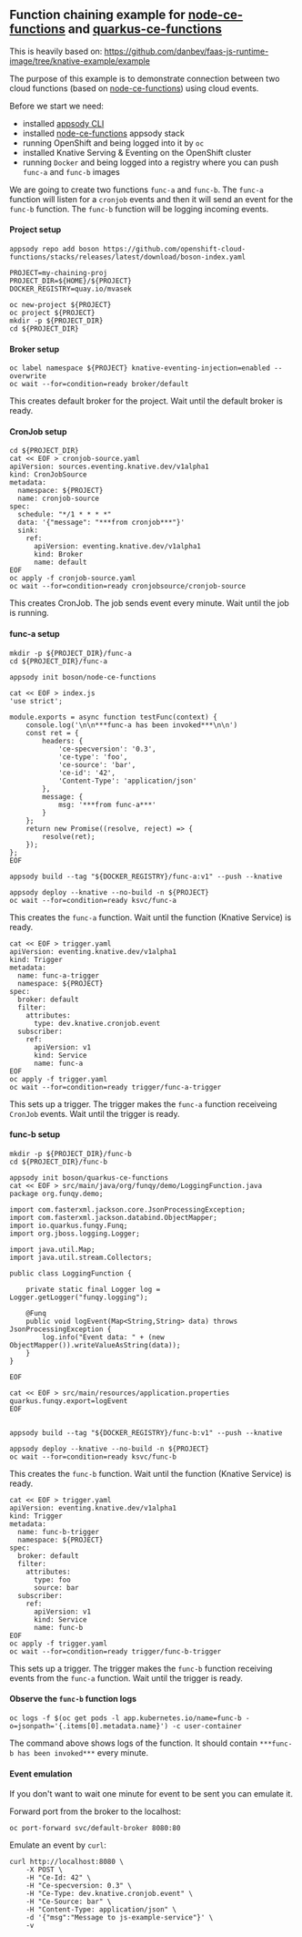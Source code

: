## Function chaining example for [node-ce-functions](https://github.com/openshift-cloud-functions/node-ce-functions) and [quarkus-ce-functions](https://github.com/openshift-cloud-functions/quarkus-ce-functions)

This is heavily based on: https://github.com/danbev/faas-js-runtime-image/tree/knative-example/example

The purpose of this example is to demonstrate connection between two cloud functions (based on [node-ce-functions](https://github.com/openshift-cloud-functions/node-ce-functions))  using cloud events.

Before we start we need:
* installed [appsody CLI](https://appsody.dev/)
* installed [node-ce-functions](https://github.com/openshift-cloud-functions/node-ce-functions) appsody stack
* running OpenShift and being logged into it by `oc`
* installed Knative Serving & Eventing on the OpenShift cluster
* running `Docker` and being logged into a registry where you can push `func-a` and `func-b` images 

We are going to create two functions `func-a` and `func-b`. The `func-a` function will listen for a `cronjob` events and then it will send an event for the `func-b` function. The `func-b` function will be logging incoming events.

#### Project setup

```shell
appsody repo add boson https://github.com/openshift-cloud-functions/stacks/releases/latest/download/boson-index.yaml

PROJECT=my-chaining-proj
PROJECT_DIR=${HOME}/${PROJECT}
DOCKER_REGISTRY=quay.io/mvasek

oc new-project ${PROJECT}
oc project ${PROJECT}
mkdir -p ${PROJECT_DIR}
cd ${PROJECT_DIR}
```

#### Broker setup

```shell
oc label namespace ${PROJECT} knative-eventing-injection=enabled --overwrite
oc wait --for=condition=ready broker/default
```
This creates default broker for the project.
Wait until the default broker is ready.

#### CronJob setup
```shell
cd ${PROJECT_DIR}
cat << EOF > cronjob-source.yaml
apiVersion: sources.eventing.knative.dev/v1alpha1
kind: CronJobSource
metadata:
  namespace: ${PROJECT}
  name: cronjob-source
spec:
  schedule: "*/1 * * * *"
  data: '{"message": "***from cronjob***"}'
  sink:
    ref:
      apiVersion: eventing.knative.dev/v1alpha1
      kind: Broker
      name: default
EOF
oc apply -f cronjob-source.yaml
oc wait --for=condition=ready cronjobsource/cronjob-source
```
This creates CronJob. The job sends event every minute.
Wait until the job is running.

#### func-a setup
```shell
mkdir -p ${PROJECT_DIR}/func-a
cd ${PROJECT_DIR}/func-a

appsody init boson/node-ce-functions

cat << EOF > index.js
'use strict';

module.exports = async function testFunc(context) {
    console.log('\n\n***func-a has been invoked***\n\n')
    const ret = {
        headers: {
            'ce-specversion': '0.3',
            'ce-type': 'foo',
            'ce-source': 'bar',
            'ce-id': '42',
            'Content-Type': 'application/json'
        },
        message: {
            msg: '***from func-a***'
        }
    };
    return new Promise((resolve, reject) => {
        resolve(ret);
    });
};
EOF

appsody build --tag "${DOCKER_REGISTRY}/func-a:v1" --push --knative

appsody deploy --knative --no-build -n ${PROJECT}
oc wait --for=condition=ready ksvc/func-a
```
This creates the `func-a` function.
Wait until the function (Knative Service) is ready.

```shell
cat << EOF > trigger.yaml
apiVersion: eventing.knative.dev/v1alpha1
kind: Trigger
metadata:
  name: func-a-trigger
  namespace: ${PROJECT}
spec:
  broker: default
  filter:
    attributes:
      type: dev.knative.cronjob.event
  subscriber:
    ref:
      apiVersion: v1
      kind: Service
      name: func-a
EOF
oc apply -f trigger.yaml
oc wait --for=condition=ready trigger/func-a-trigger
```
This sets up a trigger. The trigger makes the `func-a` function receiveing `CronJob` events.
Wait until the trigger is ready.

#### func-b setup
```shell
mkdir -p ${PROJECT_DIR}/func-b
cd ${PROJECT_DIR}/func-b

appsody init boson/quarkus-ce-functions
cat << EOF > src/main/java/org/funqy/demo/LoggingFunction.java
package org.funqy.demo;

import com.fasterxml.jackson.core.JsonProcessingException;
import com.fasterxml.jackson.databind.ObjectMapper;
import io.quarkus.funqy.Funq;
import org.jboss.logging.Logger;

import java.util.Map;
import java.util.stream.Collectors;

public class LoggingFunction {

    private static final Logger log = Logger.getLogger("funqy.logging");

    @Funq
    public void logEvent(Map<String,String> data) throws JsonProcessingException {
        log.info("Event data: " + (new ObjectMapper()).writeValueAsString(data));
    }
}

EOF

cat << EOF > src/main/resources/application.properties
quarkus.funqy.export=logEvent
EOF


appsody build --tag "${DOCKER_REGISTRY}/func-b:v1" --push --knative

appsody deploy --knative --no-build -n ${PROJECT}
oc wait --for=condition=ready ksvc/func-b
```
This creates the `func-b` function. Wait until the function (Knative Service) is ready.

```shell
cat << EOF > trigger.yaml
apiVersion: eventing.knative.dev/v1alpha1
kind: Trigger
metadata:
  name: func-b-trigger
  namespace: ${PROJECT}
spec:
  broker: default
  filter:
    attributes:
      type: foo
      source: bar 
  subscriber:
    ref:
      apiVersion: v1
      kind: Service
      name: func-b
EOF
oc apply -f trigger.yaml
oc wait --for=condition=ready trigger/func-b-trigger
```
This sets up a trigger. The trigger makes the `func-b` function receiving events from the `func-a` function.
Wait until the trigger is ready.

#### Observe the `func-b` function logs

```shell
oc logs -f $(oc get pods -l app.kubernetes.io/name=func-b -o=jsonpath='{.items[0].metadata.name}') -c user-container 
```
The command above shows logs of the function.
It should contain `***func-b has been invoked***` every minute.

#### Event emulation

If you don't want to wait one minute for event to be sent you can emulate it.

Forward port from the broker to the localhost:
```shell
oc port-forward svc/default-broker 8080:80
```

Emulate an event by `curl`:
```shell
curl http://localhost:8080 \
    -X POST \
    -H "Ce-Id: 42" \
    -H "Ce-specversion: 0.3" \
    -H "Ce-Type: dev.knative.cronjob.event" \
    -H "Ce-Source: bar" \
    -H "Content-Type: application/json" \
    -d '{"msg":"Message to js-example-service"}' \
    -v

```
